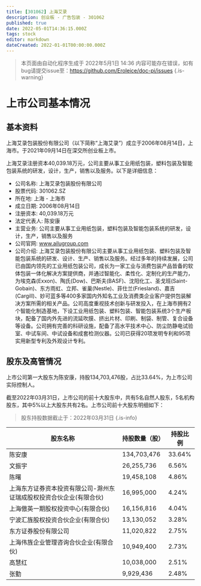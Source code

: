 ```yaml
---
title: [301062] 上海艾录
description: 创业板 - 广告包装 - 301062
published: true
date: 2022-05-01T14:36:15.000Z
tags: stock
editor: markdown
dateCreated: 2022-01-01T00:00:00.000Z
---
```


> 本页面由自动化程序生成于 2022年5月1日 14:36
> 内容可能存在错误，如有bug请提交issue至：https://github.com/Eroleice/doc-pi/issues
{.is-warning}

# 上市公司基本情况

## 基本资料

上海艾录包装股份有限公司（以下简称“上海艾录”）成立于2006年08月14日，上海市。于2021年09月14日在深交所创业板上市。

上海艾录注册资本40,039.18万元，公司主要从事工业用纸包装，塑料包装及智能包装系统的研发，设计，生产，销售以及服务。以下是详细信息：

- 公司名称: 上海艾录包装股份有限公司
- 股票代码: 301062.SZ
- 所在地: 上海 - 上海市
- 成立日期: 2006年08月14日
- 注册资本: 40,039.18万元
- 法定代表人: 陈安康
- 主营业务: 公司主要从事工业用纸包装，塑料包装及智能包装系统的研发，设计，生产，销售以及服务
- 公司官网: www.ailugroup.com
- 公司介绍: 上海艾录包装股份有限公司主要从事工业用纸包装、塑料包装及智能包装系统的研发、设计、生产、销售以及服务。经过多年的持续发展，公司已由国内领先的工业用纸包装公司，成长为一家工业与消费包装产品皆备的软体包装一体化解决方案提供商，并通过智能化、柔性化、定制化的生产能力，为埃克森(Exxon)、陶氏(Dow)、巴斯夫(BASF)、沈阳化工、圣戈班(Saint-Gobain)、东方雨虹、立邦、雀巢(Nestle)、菲仕兰(Friesland)、嘉吉(Cargill)、妙可蓝多等400多家国内外知名工业及消费类企业客户提供包装解决方案所需的相关产品。公司高度重视技术创新与研发投入，在上海市拥有2个智能化制造基地，下设工业用纸包装、塑料包装、智能包装系统3个生产板块，配备了国内外先进的流延吹膜、挤出片材、印刷、制袋、制管、复合设备等设备。公司拥有完善的科研设施，配备了高水平技术中心、防尘防静电试验室、中试车间、中试设备和成套检测仪器。公司已获得20项发明专利和95项实用新型专利及外观设计专利。


## 股东及高管情况

上市公司第一大股东为陈安康，持股134,703,476股，占比33.64%，为上市公司实际控制人。

截至2022年03月31日，上市公司的前十大股东中，共有5名自然人股东，5名机构股东，其中5%以上大股东共有2名。上市公司前十大股东明细如下：

> 股东持股数据截止于：2022年03月31日
{.is-info}

| 股东名称 | 持股数量（股） | 持股比例 |
| --- | --- | --- |
| 陈安康 | 134,703,476 | 33.64% |
| 文振宇 | 26,255,736 | 6.56% |
| 陈曙 | 19,458,108 | 4.86% |
| 上海东方证券资本投资有限公司-滁州东证瑞成股权投资合伙企业(有限合伙) | 16,995,000 | 4.24% |
| 上海傲英一期股权投资中心(有限合伙) | 16,156,816 | 4.04% |
| 宁波汇旌股权投资合伙企业(有限合伙) | 13,130,052 | 3.28% |
| 东方证券股份有限公司 | 11,020,822 | 2.75% |
| 上海伟旌企业管理咨询合伙企业(有限合伙) | 10,949,400 | 2.73% |
| 高慧红 | 10,038,000 | 2.51% |
| 张勤 | 9,929,436 | 2.48% |




